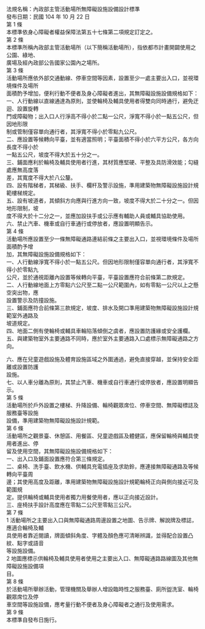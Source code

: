 法規名稱：內政部主管活動場所無障礙設施設備設計標準  
發布日期：民國 104 年 10 月 22 日  
第 1 條  
本標準依身心障礙者權益保障法第五十七條第二項規定訂定之。  
第 2 條  
本標準所稱內政部主管活動場所（以下簡稱活動場所），指依都市計畫開闢使用之公園、綠地、  
廣場及經內政部公告國家公園內之場所。  
第 3 條  
活動場所應依外部交通動線、停車空間等因素，設置至少一處主要出入口，並視環境條件及場所  
面積酌予增加，便利行動不便者及身心障礙者進出，其無障礙設施設備規格如下：  
一、人行動線以直線通達為原則，並使輪椅及輔具使用者得雙向同時通行，避免迂迴、設置旋轉  
門或障礙物；出入口人行淨高不得小於二點一公尺，淨寬不得小於一點五公尺，但因地形限  
制或管制僅容單向通行者，其淨寬不得小於零點九公尺。  
二、應設置等候轉向平臺，並有適當照明；平臺面積不得小於六平方公尺，各方向長度不得小於  
一點五公尺，坡度不得大於五十分之一。  
三、鋪面應利於輪椅及輔具使用者行進，其材質應堅硬、平整及具防滑效能；勾縫處應無高度落  
差，其寬度不得大於八公釐。  
四、設有階梯者，其梯級、扶手、欄杆及警示設施，準用建築物無障礙設施設計規範樓梯規定。  
五、設有坡道者，其傾斜方向應與行進方向一致，坡度不得大於二十分之一。但因地形限制，坡  
度不得大於十二分之一，並應加設扶手或公示應有輔助人員或輔具協助使用。  
六、禁止汽車、機車或自行車通行或停放者，應設置明顯告示。  
第 4 條  
活動場所應設置至少一條無障礙通路連結前條之主要出入口，並視環境條件及場所面積酌予增  
加，其無障礙設施設備規格如下：  
一、人行動線淨寬不得小於一點五公尺。但因地形限制僅容單向通行者，其淨寬不得小於零點九  
公尺，並於通視距離內設置等候轉向平臺，平臺設置應符合前條第二款規定。  
二、人行動線地面上方零點六公尺至二點一公尺範圍內，如有零點一公尺以上之懸空突出物，應  
設置警示及防撞設施。  
三、鋪面應符合前條第三款規定，坡度、排水及開口準用建築物無障礙設施設計規範室外通路及  
坡道規定。  
四、地面二側有使輪椅或輔具車輪陷落傾倒之虞者，應設置防護緣或安全護欄。  
五、與建築物室外主要通路不同時，應於室外主要通路入口處標示無障礙通路之方向。  


六、應在兒童遊戲設施及體育設施區域之外圍通過，避免直接穿越，並保持安全距離或設置防護  
設施。  
七、以人車分離為原則，其禁止汽車、機車或自行車通行或停放者，應設置明顯告示。  
第 5 條  
活動場所於戶外設置之樓梯、升降設備、輪椅觀眾席位、停車空間、無障礙標誌及服務臺等設施  
設備，準用建築物無障礙設施設計規範。  
第 6 條  
活動場所之觀景臺、休憩區、用餐區、兒童遊戲區及體健區，應保留輪椅與輔具使用者進出、停  
留及使用空間，其無障礙設施設備規格如下：  
一、出入口及鋪面設置應符合第三條規定。  
二、桌椅、洗手臺、飲水機、供輔具充電插座及求助鈴，應連接無障礙通路及等候轉向平臺周  
邊；其使用高度及距離，準用建築物無障礙設施設計規範輪椅正向與側向接近可及範圍規  
定。提供輪椅或輔具使用者獨力用餐使用者，應以正向接近設計。  
三、座椅扶手設計高度應在零點二公尺至零點三公尺。  
第 7 條  
1 活動場所之主要出入口與無障礙通路周邊設置之地圖、告示牌、解說牌及標誌，應適合輪椅及輔  
具使用者靠近閱讀，牌面傾斜角度、字體及顏色應可清晰辨識，並得配合設置凸紋、點字或語音  
等設施設備。  
2 地圖應標示供輪椅及輔具使用者使用之主要出入口、無障礙通路路線圖及其他無障礙設施設備項  
目。  
第 8 條  
於活動場所舉辦活動，管理機關及舉辦人增設臨時性之服務臺、廁所盥洗室、輪椅觀眾席位及停  
車空間等設施設備，應考量行動不便者及身心障礙者之通行及使用需求。  
第 9 條  
本標準自發布日施行。  


